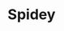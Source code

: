 ---
title: Spidey
description: Kolorowanki Spidey
canonical: /dla-chlopcow/spidey
tags:
- dla-chlopcow
- spidey
---